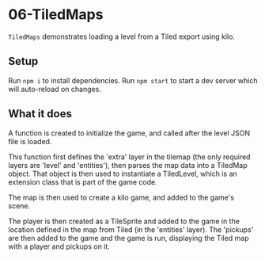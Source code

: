 # 06-TiledMaps

`TiledMaps` demonstrates loading a level from a Tiled export using kilo.

## Setup

Run `npm i` to install dependencies.
Run `npm start` to start a dev server which will auto-reload on changes.

## What it does

A function is created to initialize the game, and called after the level JSON
file is loaded.

This function first defines the 'extra' layer in the tilemap (the only required
layers are 'level' and 'entities'), then parses the map data into a TiledMap
object. That object is then used to instantiate a TiledLevel, which is an
extension class that is part of the game code.

The map is then used to create a kilo game, and added to the game's scene.

The player is then created as a TileSprite and added to the game in the location
defined in the map from Tiled (in the 'entities' layer). The 'pickups' are then
added to the game and the game is run, displaying the Tiled map with a player
and pickups on it.

